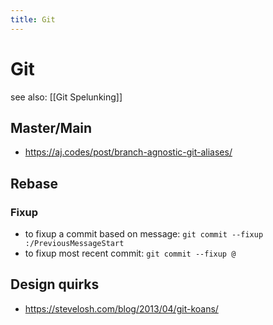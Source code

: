 ```yaml
---
title: Git
---
```


# Git

see also: [[Git Spelunking]]

## Master/Main

- https://aj.codes/post/branch-agnostic-git-aliases/

## Rebase

### Fixup

- to fixup a commit based on message:  `git commit --fixup :/PreviousMessageStart`
- to fixup most recent commit: `git commit --fixup @`

## Design quirks

- https://stevelosh.com/blog/2013/04/git-koans/

